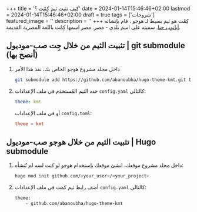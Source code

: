 +++
title = 'كيف تثبت ثيم كِمْت ؟'
date = 2024-01-14T15:46:46+02:00
lastmod = 2024-01-14T15:46:46+02:00
draft = true
tags = ['شروحات']
featured_image = ''
description = ''
+++
كِمْت هو ثيم بسيط لـ هوجو ، قام بإنشائه [أبانوب حنا](https://fb.me/AbanoubHannaDotCom). سميته على اسم بلدي - مصر. مصر اسمها كِمْت باللغة المصرية القديمة.

## تثبيت الثيم من خلال جِت صب-موديول | git submodule (أنصح بها)

1. داخل مجلد مشروع هوجو الخاص بك، نفذ هذا الأمر

    ```sh
    git submodule add https://github.com/abanoubha/hugo-theme-kmt.git themes/kmt
    ```

2. حدد الثيم المُستخدَم في ملف الإعدادات `config.yaml` كالتالي:

    ```yaml
    theme: kmt
    ```

    أو في ملف الإعدادات `config.toml`:

    ```toml
    theme = kmt
    ```

## تثبيت الثيم من خلال هوجو صب-موديول | Hugo submodule

1. داخل مجلد مشروع موقعك، انشئ موقعك بإستخدام هوجو لو كنت لسه لم تُنشأه:

    ```sh
    hugo mod init github.com/<your_user>/<your_project>
    ```

2. أضف رابط ثيم كمت في ملف الإعدادات `config.yaml` كالتالي:

    ```sh
    theme:
        - github.com/abanoubha/hugo-theme-kmt
    ```
